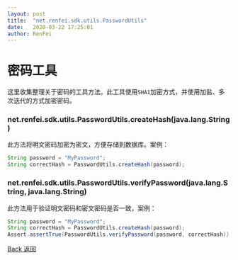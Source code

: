 ```yaml
---
layout: post
title:  "net.renfei.sdk.utils.PasswordUtils"
date:   2020-03-22 17:25:01
author: RenFei
---
```


# 密码工具
这里收集整理关于密码的工具方法。此工具使用`SHA1`加密方式，并使用加盐、多次迭代的方式加密密码。

### net.renfei.sdk.utils.PasswordUtils.createHash(java.lang.String)
此方法将明文密码加密为密文，方便存储到数据库。案例：
```java
String password = "MyPassword";
String correctHash = PasswordUtils.createHash(password);
```
### net.renfei.sdk.utils.PasswordUtils.verifyPassword(java.lang.String, java.lang.String)
此方法用于验证明文密码和密文密码是否一致，案例：
```java
String password = "MyPassword";
String correctHash = PasswordUtils.createHash(password);
Assert.assertTrue(PasswordUtils.verifyPassword(password, correctHash));
```

<a href="/">Back 返回</a>